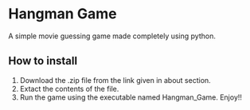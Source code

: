 # Hangman Game

A simple movie guessing game made completely using python.

## How to install
1. Download the .zip file from the link given in about section.
2. Extact the contents of the file.
3. Run the game using the executable named Hangman_Game. Enjoy!!
